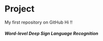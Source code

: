 # Project
My first repository on GitHub Hi !! 
<h5> Word-level Deep Sign Language Recognition </h5> 
